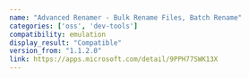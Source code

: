 ```yaml
---
name: "Advanced Renamer - Bulk Rename Files, Batch Rename"
categories: ['oss', 'dev-tools']
compatibility: emulation
display_result: "Compatible"
version_from: "1.1.2.0"
link: https://apps.microsoft.com/detail/9PPH77SWK13X
---
```

